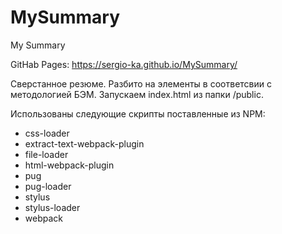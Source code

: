 # MySummary
My Summary

GitHab Pages: https://sergio-ka.github.io/MySummary/

Сверстанное резюме. Разбито на элементы в соответсвии с методологией БЭМ. Запускаем index.html из папки /public.

Использованы следующие скрипты поставленные из NPM:
- css-loader
- extract-text-webpack-plugin
- file-loader
- html-webpack-plugin
- pug
- pug-loader
- stylus
- stylus-loader
- webpack
